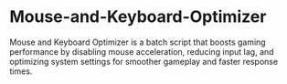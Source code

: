 # Mouse-and-Keyboard-Optimizer
Mouse and Keyboard Optimizer is a batch script that boosts gaming performance by disabling mouse acceleration, reducing input lag, and optimizing system settings for smoother gameplay and faster response times.
